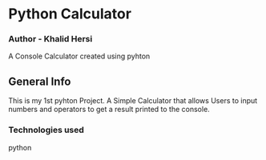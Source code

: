 # Python Calculator

### Author - Khalid Hersi 
A Console Calculator created using pyhton 

## General Info
This is my 1st pyhton Project. A Simple Calculator that allows Users to input numbers and operators to get a result printed to the console.

### Technologies used
python
